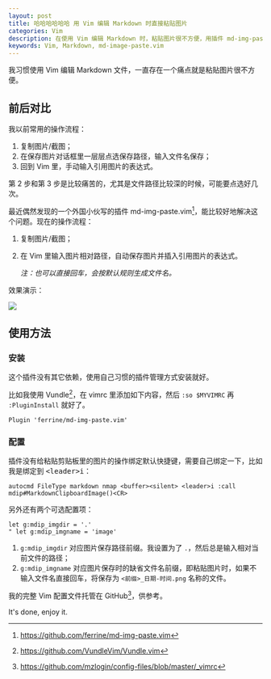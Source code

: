 ```yaml
---
layout: post
title: 哈哈哈哈哈哈 用 Vim 编辑 Markdown 时直接粘贴图片
categories: Vim
description: 在使用 Vim 编辑 Markdown 时，粘贴图片很不方便，用插件 md-img-paste.vim 解决这个痛点。
keywords: Vim, Markdown, md-image-paste.vim
---
```


我习惯使用 Vim 编辑 Markdown 文件，一直存在一个痛点就是粘贴图片很不方便。

## 前后对比

我以前常用的操作流程：

1. 复制图片/截图；
2. 在保存图片对话框里一层层点选保存路径，输入文件名保存；
3. 回到 Vim 里，手动输入引用图片的表达式。

第 2 步和第 3 步是比较痛苦的，尤其是文件路径比较深的时候，可能要点选好几次。

最近偶然发现的一个外国小伙写的插件 md-img-paste.vim[^1]，能比较好地解决这个问题。现在的操作流程：

1. 复制图片/截图；
2. 在 Vim 里输入图片相对路径，自动保存图片并插入引用图片的表达式。

    *注：也可以直接回车，会按默认规则生成文件名。*

效果演示：

![](https://cdn.jsdelivr.net/gh/mzlogin/blog-assets/md-img-paste-example.gif)

## 使用方法

### 安装

这个插件没有其它依赖，使用自己习惯的插件管理方式安装就好。

比如我使用 Vundle[^2]，在 vimrc 里添加如下内容，然后 `:so $MYVIMRC` 再 `:PluginInstall` 就好了。

```viml
Plugin 'ferrine/md-img-paste.vim'
```

### 配置

插件没有给粘贴剪贴板里的图片的操作绑定默认快捷键，需要自己绑定一下，比如我是绑定到 <kbd>\<leader\>i</kbd>：

```viml
autocmd FileType markdown nmap <buffer><silent> <leader>i :call mdip#MarkdownClipboardImage()<CR>
```

另外还有两个可选配置项：

```viml
let g:mdip_imgdir = '.'
" let g:mdip_imgname = 'image'
```

1. `g:mdip_imgdir` 对应图片保存路径前缀。我设置为了 `.`，然后总是输入相对当前文件的路径；
2. `g:mdip_imgname` 对应图片保存时的缺省文件名前缀，即粘贴图片时，如果不输入文件名直接回车，将保存为 `<前缀>_日期-时间.png` 名称的文件。

我的完整 Vim 配置文件托管在 GitHub[^3]，供参考。

It's done, enjoy it.

[^1]: <https://github.com/ferrine/md-img-paste.vim>
[^2]: <https://github.com/VundleVim/Vundle.vim>
[^3]: <https://github.com/mzlogin/config-files/blob/master/_vimrc>

